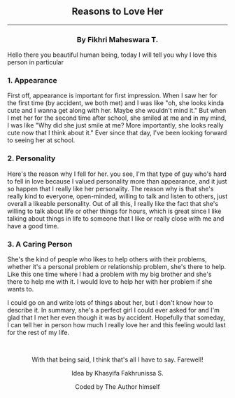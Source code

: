 <html lang="eng">
<head>
<meta charset="UTF-8">
<meta name="viewport" content="width=device-width, initial-scale=1.0">
<meta name="author" content="Fikhri">

<!--If you can read this, then congrats-->
<!--And if you are wondering who's the person that I like? It's the one who gave me an idea for this HTML (smug)-->

<body>
<article>
    <h2 style="text-align: center;">Reasons to Love Her</h2>
    <hr>
    <h3 style="text-align: center;">By Fikhri Maheswara T.</h3>
    <p>Hello there you beautiful human being, today I will tell you why I love this person in particular</p>
    <h3>1. Appearance</h3>
    <p>First off, appearance is important for first impression. When I saw her for the first time (by accident, we both met) and I was like "oh, she looks kinda cute and I wanna get along with her. Maybe she wouldn't mind it." But when I met her for the second time after school, she smiled at me and in my mind, I was like "Why did she just smile at me? More importantly, she looks really cute now that I think about it." Ever since that day, I've been looking forward to seeing her at school.</p>
    <h3>2. Personality </h3>
    <p>Here's the reason why I fell for her. you see, I'm that type of guy who's hard to fell in love because I valued personality more than appearance, and it just so happen that I really like her personality. The reason why is that she's really kind to everyone, open-minded, willing to talk and listen to others, just overall a likeable personality. Out of all this, I really like the fact that she's willing to talk about life or other things for hours, which is great since I like talking about things in life to someone that I like or really close with me and have a good time.</p>
    <h3>3. A Caring Person</h3>
    <p>She's the kind of people who likes to help others with their problems, whether it's a personal problem or relationship problem, she's there to help. Like this one time where I had a problem with my big brother and she's there to help me with it. I would love to help her with her problem if she wants to.</p>
    <p>I could go on and write lots of things about her, but I don't know how to describe it. In summary, she's a perfect girl I could ever asked for and I'm glad that I met her even though it was by accident. Hopefully that someday, I can tell her in person how much I really love her and this feeling would last for the rest of my life.</p><br>
    <p style="text-align: center;">With that being said, I think that's all I have to say. Farewell!</p>
</article>

<footer>
    <p style="text-align: center;">Idea by Khasyifa Fakhrunissa S.</p>
    <p style="text-align: center;">Coded by The Author himself</p>
</footer>

</body>
</head>
</html>
